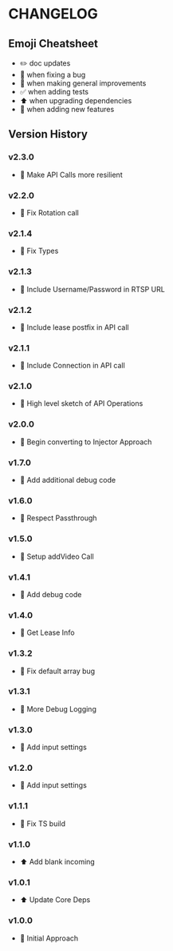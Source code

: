 # CHANGELOG

## Emoji Cheatsheet
- :pencil2: doc updates
- :bug: when fixing a bug
- :rocket: when making general improvements
- :white_check_mark: when adding tests
- :arrow_up: when upgrading dependencies
- :tada: when adding new features

## Version History

### v2.3.0

- :rocket: Make API Calls more resilient

### v2.2.0

- :bug: Fix Rotation call

### v2.1.4

- :bug: Fix Types

### v2.1.3

- :bug: Include Username/Password in RTSP URL

### v2.1.2

- :bug: Include lease postfix in API call

### v2.1.1

- :bug: Include Connection in API call

### v2.1.0

- :tada: High level sketch of API Operations

### v2.0.0

- :tada: Begin converting to Injector Approach

### v1.7.0

- :rocket: Add additional debug code

### v1.6.0

- :rocket: Respect Passthrough

### v1.5.0

- :rocket: Setup addVideo Call

### v1.4.1

- :rocket: Add debug code

### v1.4.0

- :rocket: Get Lease Info

### v1.3.2

- :bug: Fix default array bug

### v1.3.1

- :rocket: More Debug Logging

### v1.3.0

- :rocket: Add input settings

### v1.2.0

- :rocket: Add input settings

### v1.1.1

- :bug: Fix TS build

### v1.1.0

- :arrow_up: Add blank incoming

### v1.0.1

- :arrow_up: Update Core Deps

### v1.0.0

- :rocket: Initial Approach

